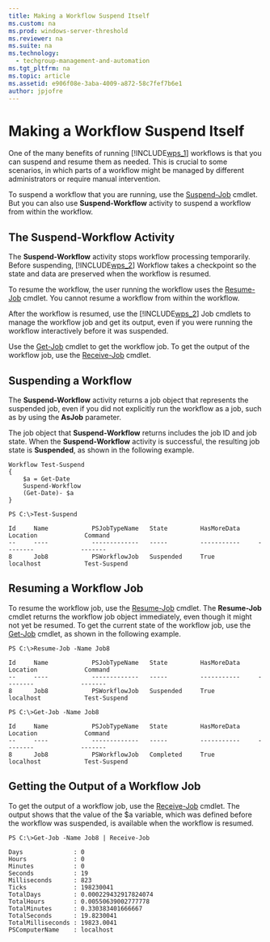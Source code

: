 ```yaml
---
title: Making a Workflow Suspend Itself
ms.custom: na
ms.prod: windows-server-threshold
ms.reviewer: na
ms.suite: na
ms.technology: 
  - techgroup-management-and-automation
ms.tgt_pltfrm: na
ms.topic: article
ms.assetid: e906f08e-3aba-4009-a872-58c7fef7b6e1
author: jpjofre
---
```

# Making a Workflow Suspend Itself
One of the many benefits of running [!INCLUDE[wps_1](includes/wps_1_md.md)] workflows is that you can suspend and resume them as needed. This is crucial to some scenarios, in which parts of a workflow might be managed by different administrators or require manual intervention.  
  
To suspend a workflow that you are running, use the [Suspend-Job](http://go.microsoft.com/fwlink/?LinkID=210613) cmdlet. But you can also use **Suspend\-Workflow** activity to suspend a workflow from within the workflow.  
  
## The Suspend\-Workflow Activity  
The **Suspend\-Workflow** activity stops workflow processing temporarily. Before suspending, [!INCLUDE[wps_2](includes/wps_2_md.md)] Workflow takes a checkpoint so the state and data are preserved when the workflow is resumed.  
  
To resume the workflow, the user running the workflow uses the [Resume-Job](http://go.microsoft.com/fwlink/?LinkID=210611) cmdlet. You cannot resume a workflow from within the workflow.  
  
After the workflow is resumed, use the [!INCLUDE[wps_2](includes/wps_2_md.md)] Job cmdlets to manage the workflow job and get its output, even if you were running the workflow interactively before it was suspended.  
  
Use the [Get-Job](http://go.microsoft.com/fwlink/?LinkID=113328) cmdlet to get the workflow job. To get the output of the workflow job, use the [Receive-Job](http://go.microsoft.com/fwlink/?LinkID=113372) cmdlet.  
  
## Suspending a Workflow  
The **Suspend\-Workflow** activity returns a job object that represents the suspended job, even if you did not explicitly run the workflow as a job, such as by using the **AsJob** parameter.  
  
The job object that **Suspend\-Workflow** returns includes the job ID and job state. When the **Suspend\-Workflow** activity is successful, the resulting job state is **Suspended**, as shown in the following example.  
  
```  
Workflow Test-Suspend  
{  
    $a = Get-Date  
    Suspend-Workflow  
    (Get-Date)- $a  
}  
  
PS C:\>Test-Suspend  
  
Id     Name            PSJobTypeName   State         HasMoreData     Location             Command                    
--     ----            -------------   -----         -----------     --------             -------                    
8      Job8            PSWorkflowJob   Suspended     True            localhost            Test-Suspend  
```  
  
## Resuming a Workflow Job  
To resume the workflow job, use the [Resume-Job](http://go.microsoft.com/fwlink/?LinkID=210611) cmdlet. The **Resume\-Job** cmdlet returns the workflow job object immediately, even though it might not yet be resumed. To get the current state of the workflow job, use the [Get-Job](http://go.microsoft.com/fwlink/?LinkID=113328) cmdlet, as shown in the following example.  
  
```  
PS C:\>Resume-Job -Name Job8  
  
Id     Name            PSJobTypeName   State         HasMoreData     Location             Command                    
--     ----            -------------   -----         -----------     --------             -------                    
8      Job8            PSWorkflowJob   Suspended     True            localhost            Test-Suspend        
  
PS C:\>Get-Job -Name Job8  
  
Id     Name            PSJobTypeName   State         HasMoreData     Location             Command                    
--     ----            -------------   -----         -----------     --------             -------                    
8      Job8            PSWorkflowJob   Completed     True            localhost            Test-Suspend  
```  
  
## Getting the Output of a Workflow Job  
To get the output of a workflow job, use the [Receive-Job](http://go.microsoft.com/fwlink/?LinkID=113372) cmdlet. The output shows that the value of the $a variable, which was defined before the workflow was suspended, is available when the workflow is resumed.  
  
```  
PS C:\>Get-Job -Name Job8 | Receive-Job  
  
Days              : 0  
Hours             : 0  
Minutes           : 0  
Seconds           : 19  
Milliseconds      : 823  
Ticks             : 198230041  
TotalDays         : 0.000229432917824074  
TotalHours        : 0.00550639002777778  
TotalMinutes      : 0.330383401666667  
TotalSeconds      : 19.8230041  
TotalMilliseconds : 19823.0041  
PSComputerName    : localhost  
```  
  

